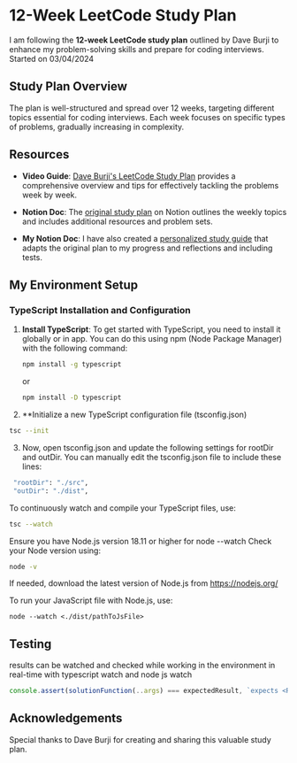 # 12-Week LeetCode Study Plan

I am following the **12-week LeetCode study plan** outlined by Dave Burji to enhance my problem-solving skills and prepare for coding interviews. 
Started on 03/04/2024

## Study Plan Overview

The plan is well-structured and spread over 12 weeks, targeting different topics essential for coding interviews. Each week focuses on specific types of problems, gradually increasing in complexity.

## Resources

- **Video Guide**: [Dave Burji's LeetCode Study Plan](https://www.youtube.com/watch?v=UKP-Vca9Q4c&t) provides a comprehensive overview and tips for effectively tackling the problems week by week.

- **Notion Doc**: The [original study plan](https://ubiquitous-dragonfly-2fd.notion.site/12-Week-Leetcode-Preparation-Guide-e8e0b24383f54b0fb52832ef99b42c34) on Notion outlines the weekly topics and includes additional resources and problem sets.

- **My Notion Doc**: I have also created a [personalized study guide](https://jasper-jonquil-692.notion.site/12-Week-Leetcode-Preparation-Guide-ae1d34143b1d49aa981e0901d86d7f6a?pvs=4) that adapts the original plan to my progress and reflections and including tests.

## My Environment Setup
### TypeScript Installation and Configuration

1. **Install TypeScript**: To get started with TypeScript, you need to install it globally or in app. You can do this using npm (Node Package Manager) with the following command:

   ```bash
   npm install -g typescript
   ```
   or
   ```bash
   npm install -D typescript
   ```

2. **Initialize a new TypeScript configuration file (tsconfig.json)
  ```bash
  tsc --init
  ```
3. Now, open tsconfig.json and update the following settings for rootDir and outDir. You can manually edit the tsconfig.json file to include these lines:

  ```bash
   "rootDir": "./src",
   "outDir": "./dist",
  ```

To continuously watch and compile your TypeScript files, use:

  ```bash
  tsc --watch
  ```

Ensure you have Node.js version 18.11 or higher for node --watch
Check your Node version using:

  ```bash
  node -v
  ```

If needed, download the latest version of Node.js from https://nodejs.org/

To run your JavaScript file with Node.js, use:

  ```
  node --watch <./dist/pathToJsFile>
  ```

## Testing
results can be watched and checked while working in the environment in real-time with typescript watch and node js watch
  ```typescript
  console.assert(solutionFunction(..args) === expectedResult, `expects <RESULT> | Returned $`{solutinFunction(...args)}`;
  ```
## Acknowledgements

Special thanks to Dave Burji for creating and sharing this valuable study plan.


